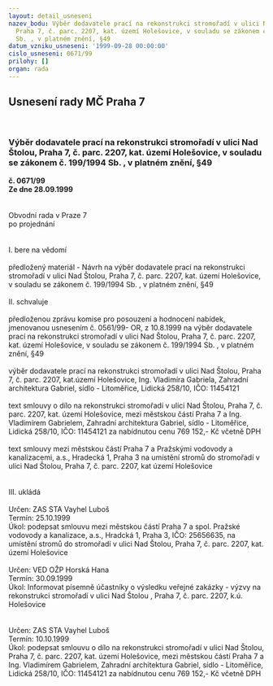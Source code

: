 ```yaml
---
layout: detail_usneseni
nazev_bodu: Výběr dodavatele prací na rekonstrukci stromořadí v ulici Nad  Štolou,
  Praha 7, č. parc. 2207, kat. území Holešovice, v souladu se zákonem č. 199/1994
  Sb. , v platném znění, §49
datum_vzniku_usneseni: '1999-09-28 00:00:00'
cislo_usneseni: 0671/99
prilohy: []
organ: rada
---
```

<div id="ucUsn_pList" class="usn">
	<span><h2>Usnesení rady MČ Praha 7 </h2>
<br></span><div class="standBody">
<span><h3>Výběr dodavatele prací na rekonstrukci stromořadí v ulici Nad  Štolou, Praha 7, č. parc. 2207, kat. území Holešovice, v souladu se zákonem č. 199/1994 Sb. , v platném znění, §49</h3></span><div class="center">
		<strong>č. 0671/99</strong><br>
	</div>
<div class="center">
		<strong>Ze dne 28.09.1999</strong><br><br>
	</div>
<br>Obvodní rada v Praze 7<br>po projednání<br><br><br>I.	bere na vědomí<br><br> předložený materiál - Návrh  na výběr dodavatele prací na rekonstrukci stromořadí v ulici Nad  Štolou, Praha 7, č. parc. 2207, kat. území Holešovice, v souladu se zákonem č. 199/1994 Sb. , v platném znění, §49<br><br>II.	schvaluje <br><br>předloženou zprávu komise pro posouzení a hodnocení nabídek, jmenovanou usnesením č. 0561/99- OR, z 10.8.1999 na výběr dodavatele prací na  rekonstrukci stromořadí v ulici Nad  Štolou, Praha 7, č. parc. 2207, kat. území Holešovice, v souladu se zákonem č. 199/1994 Sb. , v platném znění, §49<br><br>výběr dodavatele prací na rekonstrukci stromořadí v ulici Nad  Štolou, Praha 7, č. parc. 2207, kat.území Holešovice, Ing. Vladimíra Gabriela, Zahradní architektura Gabriel, sídlo - Litoměřice, Lidická 258/10, IČO: 11454121<br><br>text smlouvy o dílo na rekonstrukci stromořadí v ulici Nad  Štolou, Praha 7, č. parc. 2207, kat. území Holešovice, mezi městskou částí Praha 7 a Ing. Vladimírem Gabrielem, Zahradní architektura Gabriel, sídlo - Litoměřice, Lidická 258/10, IČO: 11454121 za nabídnutou cenu 769 152,- Kč včetně DPH<br><br>text smlouvy  mezi městskou částí Praha 7 a Pražskými vodovody a kanalizacemi, a.s., Hradecká 1, Praha 3  na umístění stromů do stromořadí v ulici Nad  Štolou, Praha 7, č. parc. 2207, kat území Holešovice<br><br><br>III.	ukládá<br><br> Určen:	     	ZAS STA Vayhel Luboš<br>Termín: 25.10.1999<br>Úkol:	podepsat smlouvu mezi městskou částí Praha 7 a spol. Pražské vodovody a kanalizace, a.s., Hradcká 1, Praha 3, IČO: 25656635, na umístění stromů do stromořadí v ulici Nad  Štolou, Praha 7, č. parc. 2207, kat. území Holešovice<br> <br>  Určen:	     	VED OŽP Horská Hana<br>Termín: 30.09.1999<br>Úkol:	Informovat písemně účastníky o výsledku veřejné zakázky - výzvy na rekonstrukci stromořadí v ulici Nad Štolou , Praha 7, č. parc. 2207, k.ú. Holešovice<br> <br><br> Určen:	     	ZAS STA Vayhel Luboš<br>Termín: 10.10.1999<br>Úkol:	podepsat smlouvu o dílo na rekonstrukci stromořadí v ulici Nad  Štolou, Praha 7, č. parc. 2207, kat. území Holešovice, mezi městskou částí Praha 7 a Ing. Vladimírem Gabrielem, Zahradní architektura Gabriel, sídlo - Litoměřice, Lidická 258/10, IČO: 11454121 za nabídnutou cenu 769 152,- Kč včetně DPH<br><br>
</div>
</div>